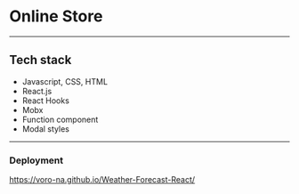 # Online Store

***

## Tech stack
- Javascript, CSS, HTML
- React.js
- React Hooks
- Mobx
- Function component
- Modal styles 

***
### Deployment
https://voro-na.github.io/Weather-Forecast-React/
